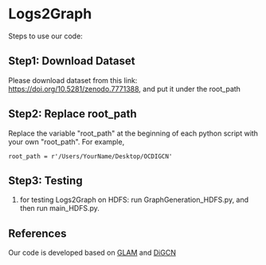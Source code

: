 # Logs2Graph

Steps to use our code:

## Step1: Download Dataset
Please download dataset from this link: https://doi.org/10.5281/zenodo.7771388, and put it under the root_path 

## Step2: Replace root_path

Replace the variable "root_path" at the beginning of each python script with your own "root_path". For example, 
```
root_path = r'/Users/YourName/Desktop/OCDIGCN'
```

## Step3: Testing
1. for testing Logs2Graph on HDFS: run GraphGeneration_HDFS.py, and then run main_HDFS.py.


## References
Our code is developed based on [GLAM](https://github.com/sawlani/GLAM) and [DiGCN](https://github.com/flyingtango/DiGCN)
